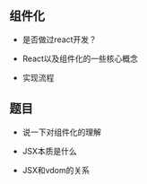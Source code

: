 ## 组件化

- 是否做过react开发？

- React以及组件化的一些核心概念

- 实现流程



## 题目

- 说一下对组件化的理解

- JSX本质是什么

- JSX和vdom的关系













































